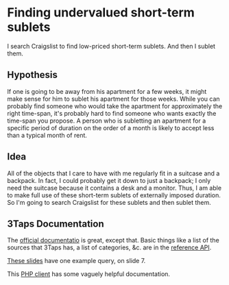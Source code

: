 Finding undervalued short-term sublets
======
I search Craigslist to find low-priced short-term sublets.
And then I sublet them.

## Hypothesis
If one is going to be away from his apartment for a few weeks,
it might make sense for him to sublet his apartment for those weeks.
While you can probably find someone who would take the apartment
for approximately the right time-span, it's probably hard to find
someone who wants exactly the time-span you propose. A person
who is subletting an apartment for a specific period of duration
on the order of a month is likely to accept less than a typical
month of rent.

## Idea
All of the objects that I care to have with me regularly fit in
a suitcase and a backpack. In fact, I could probably get it down
to just a backpack; I only need the suitcase because it contains
a desk and a monitor. Thus, I am able to make full use of these
short-term sublets of externally imposed duration. So I'm going
to search Craigslist for these sublets and then sublet them.

## 3Taps Documentation
The [official documentatio](http://docs.3taps.com/) is great, except
that. Basic things like a list of the sources that 3Taps has, a list
of categories, &c. are in the [reference API](http://docs.3taps.com/reference_api.html).

[These slides](http://www.slideshare.net/devinfoley/3taps-apis)
have one example query, on slide 7.

This [PHP client](https://github.com/cookieflow/3taps-php-client)
has some vaguely helpful documentation.

##
